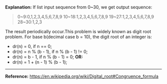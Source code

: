 **Explanation:**
If list input sequence from 0~30, we get output sequence:
>0~9:0,1,2,3,4,5,6,7,8,9
>10~18:1,2,3,4,5,6,7,8,9
>19~27:1,2,3,4,5,6,7,8,9
>28~30:1,2,3

The result periodically occur.This problem is widely known as digit root problem.
For base b(decimal case b = 10), the digit root of an integer is:

* dr(n) = 0, if n == 0;
* dr(n) = n % (b - 1), if n % (b - 1) != 0;
* dr(n) = b - 1, if n % (b - 1) = 0;
**OR:**
* dr(n) = 1 + (n - 1) % (b - 1);
***
**Reference:**
<https://en.wikipedia.org/wiki/Digital_root#Congruence_formula>
